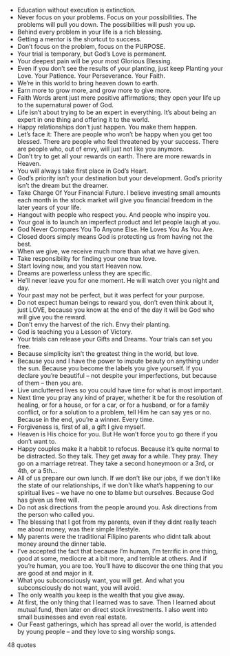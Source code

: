  - Education without execution is extinction.
 - Never focus on your problems. Focus on your possibilities. The problems will pull you down. The possibilities will push you up.
 - Behind every problem in your life is a rich blessing.
 - Getting a mentor is the shortcut to success.
 - Don’t focus on the problem, focus on the PURPOSE.
 - Your trial is temporary, but God’s Love is permanent.
 - Your deepest pain will be your most Glorious Blessing.
 - Even if you don’t see the results of your planting, just keep Planting your Love. Your Patience. Your Perseverance. Your Faith.
 - We’re in this world to bring heaven down to earth.
 - Earn more to grow more, and grow more to give more.
 - Faith Words arent just mere positive affirmations; they open your life up to the supernatural power of God.
 - Life isn’t about trying to be an expert in everything. It’s about being an expert in one thing and offering it to the world.
 - Happy relationships don’t just happen. You make them happen.
 - Let’s face it: There are people who won’t be happy when you get too blessed. There are people who feel threatened by your success. There are people who, out of envy, will just not like you anymore.
 - Don’t try to get all your rewards on earth. There are more rewards in Heaven.
 - You will always take first place in God’s Heart.
 - God’s priority isn’t your destination but your development. God’s priority isn’t the dream but the dreamer.
 - Take Charge Of Your Financial Future. I believe investing small amounts each month in the stock market will give you financial freedom in the later years of your life.
 - Hangout with people who respect you. And people who inspire you.
 - Your goal is to launch an imperfect product and let people laugh at you.
 - God Never Compares You To Anyone Else. He Loves You As You Are.
 - Closed doors simply means God is protecting us from having not the best.
 - When we give, we receive much more than what we have given.
 - Take responsibility for finding your one true love.
 - Start loving now, and you start Heaven now.
 - Dreams are powerless unless they are specific.
 - He’ll never leave you for one moment. He will watch over you night and day.
 - Your past may not be perfect, but it was perfect for your purpose.
 - Do not expect human beings to reward you, don’t even think about it, just LOVE, because you know at the end of the day it will be God who will give you the reward.
 - Don’t envy the harvest of the rich. Envy their planting.
 - God is teaching you a Lesson of Victory.
 - Your trials can release your Gifts and Dreams. Your trials can set you free.
 - Because simplicity isn’t the greatest thing in the world, but love.
 - Because you and I have the power to impute beauty on anything under the sun. Because you become the labels you give yourself. If you declare you’re beautiful – not despite your imperfections, but because of them – then you are.
 - Live uncluttered lives so you could have time for what is most important.
 - Next time you pray any kind of prayer, whether it be for the resolution of healing, or for a house, or for a car, or for a husband, or for a family conflict, or for a solution to a problem, tell Him he can say yes or no. Because in the end, you’re a winner. Every time.
 - Forgiveness is, first of ali, a gift I give myself.
 - Heaven is His choice for you. But He won’t force you to go there if you don’t want to.
 - Happy couples make it a habbit to refocus. Because it’s quite normal to be distracted. So they talk. They get away for a while. They pray. They go on a marriage retreat. They take a second honeymoon or a 3rd, or 4th, or a 5th...
 - All of us prepare our own lunch. If we don’t like our jobs, if we don’t like the state of our relationships, if we don’t like what’s happening to our spiritual lives – we have no one to blame but ourselves. Because God has given us free will.
 - Do not ask directions from the people around you. Ask directions from the person who called you.
 - The blessing that I got from my parents, even if they didnt really teach me about money, was their simple lifestyle.
 - My parents were the traditional Filipino parents who didnt talk about money around the dinner table.
 - I’ve accepted the fact that because I’m human, I’m terrific in one thing, good at some, mediocre at a bit more, and terrible at others. And if you’re human, you are too. You’ll have to discover the one thing that you are good at and major in it.
 - What you subconsciously want, you will get. And what you subconsciously do not want, you will avoid.
 - The only wealth you keep is the wealth that you give away.
 - At first, the only thing that I learned was to save. Then I learned about mutual fund, then later on direct stock investments. I also went into small businesses and even real estate.
 - Our Feast gatherings, which has spread all over the world, is attended by young people – and they love to sing worship songs.

48 quotes